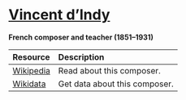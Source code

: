 # [Vincent d’Indy][composer]

__French composer and teacher (1851–1931)__

[composer]: https://musescore.com/openscore-string-quartets/sets?order=title&text=Indy,+Vincent

Resource | Description
:---|:---
[Wikipedia] | Read about this composer.
[Wikidata] | Get data about this composer.

[Wikipedia]: https://en.wikipedia.org/wiki/Vincent_d'Indy
[Wikidata]: https://www.wikidata.org/wiki/Q313584
